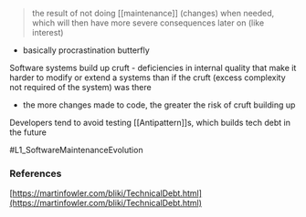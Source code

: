 > the result of not doing [[maintenance]] (changes) when needed, which will then have more severe consequences later on (like interest)

- basically procrastination butterfly

Software systems build up cruft - deficiencies in internal quality that make it harder to modify or extend a systems than if the cruft (excess complexity not required of the system) was there
- the more changes made to code, the greater the risk of cruft building up

Developers tend to avoid testing [[Antipattern]]s, which builds tech debt in the future 

#L1_SoftwareMaintenanceEvolution 

### References 
 [https://martinfowler.com/bliki/TechnicalDebt.html](https://martinfowler.com/bliki/TechnicalDebt.html)
